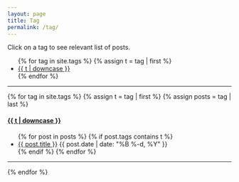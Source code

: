 ```yaml
---
layout: page
title: Tag
permalink: /tag/
---
```


Click on a tag to see relevant list of posts.

<ul class="tags-list">
{% for tag in site.tags %}
  {% assign t = tag | first %}
  <li><a href="/tag/#{{t | downcase | replace:" ","-" }}">{{ t | downcase }}</a></li>
{% endfor %}
</ul>

---

{% for tag in site.tags %}
  {% assign t = tag | first %}
  {% assign posts = tag | last %}

<h4><a name="{{t | downcase | replace:" ","-" }}"></a><a class="internal" href="/tag/#{{t | downcase | replace:" ","-" }}">{{ t | downcase }}</a></h4>
<ul class="post-list">
{% for post in posts %}
  {% if post.tags contains t %}
  <li>
    <a href="{{ post.url }}">{{ post.title }}</a>
    <span class="post-meta">{{ post.date | date: "%B %-d, %Y"  }}</span>
  </li>
  {% endif %}
{% endfor %}
</ul>

---

{% endfor %}
